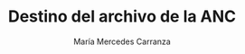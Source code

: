 ---
layout: tei
title: Destino del archivo de la ANC
author: María Mercedes Carranza
editor: Lorenzo Almario
document: MMC_FUN_CON_COR_DOC002.xml
---